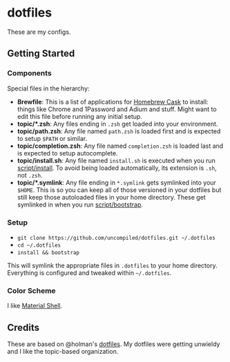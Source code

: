 # dotfiles

These are my configs.

## Getting Started

### Components

Special files in the hierarchy:

- **Brewfile**: This is a list of applications for [Homebrew Cask](http://caskroom.io) to install: things like Chrome and 1Password and Adium and stuff. Might want to edit this file before running any initial setup.
- **topic/\*.zsh**: Any files ending in `.zsh` get loaded into your
  environment.
- **topic/path.zsh**: Any file named `path.zsh` is loaded first and is
  expected to setup `$PATH` or similar.
- **topic/completion.zsh**: Any file named `completion.zsh` is loaded
  last and is expected to setup autocomplete.
- **topic/install.sh**: Any file named `install.sh` is executed when you run [script/install](script/install). To avoid being loaded automatically, its extension is `.sh`, not `.zsh`.
- **topic/\*.symlink**: Any file ending in `*.symlink` gets symlinked into
  your `$HOME`. This is so you can keep all of those versioned in your dotfiles
  but still keep those autoloaded files in your home directory. These get
  symlinked in when you run [script/bootstrap](script/bootstrap).

### Setup

- `git clone https://github.com/uncompiled/dotfiles.git ~/.dotfiles`
- `cd ~/.dotfiles`
- `install && bootstrap`

This will symlink the appropriate files in `.dotfiles` to your home directory.
Everything is configured and tweaked within `~/.dotfiles`.

### Color Scheme

I like [Material Shell](https://github.com/carloscuesta/materialshell).

## Credits

These are based on @holman's [dotfiles](https://github.com/holman/dotfiles.git).
My dotfiles were getting unwieldy and I like the topic-based organization.
